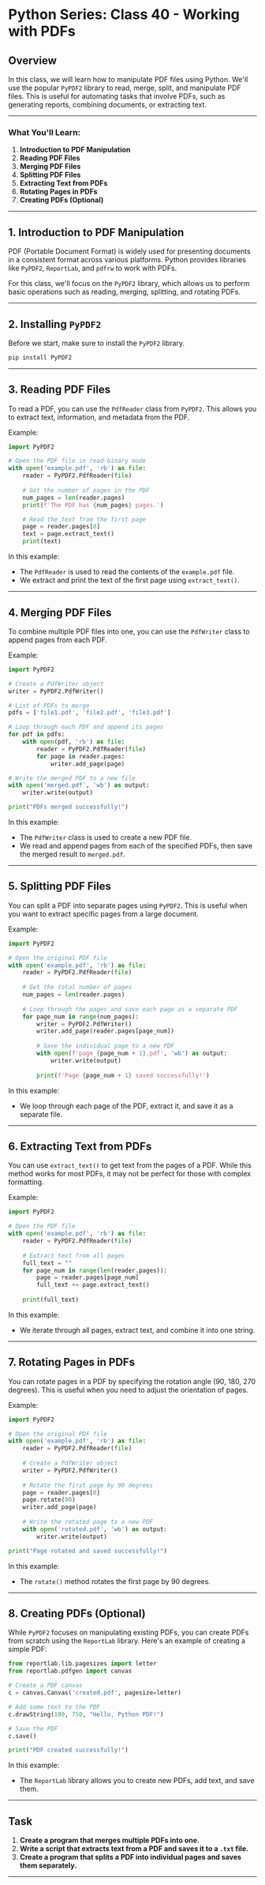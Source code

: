 # Python Series: Class 40 - Working with PDFs

## Overview

In this class, we will learn how to manipulate PDF files using Python. We'll use the popular `PyPDF2` library to read, merge, split, and manipulate PDF files. This is useful for automating tasks that involve PDFs, such as generating reports, combining documents, or extracting text.

---

### What You'll Learn:
1. **Introduction to PDF Manipulation**
2. **Reading PDF Files**
3. **Merging PDF Files**
4. **Splitting PDF Files**
5. **Extracting Text from PDFs**
6. **Rotating Pages in PDFs**
7. **Creating PDFs (Optional)**

---

## 1. Introduction to PDF Manipulation

PDF (Portable Document Format) is widely used for presenting documents in a consistent format across various platforms. Python provides libraries like `PyPDF2`, `ReportLab`, and `pdfrw` to work with PDFs.

For this class, we'll focus on the `PyPDF2` library, which allows us to perform basic operations such as reading, merging, splitting, and rotating PDFs.

---

## 2. Installing `PyPDF2`

Before we start, make sure to install the `PyPDF2` library.

```bash
pip install PyPDF2
```

---

## 3. Reading PDF Files

To read a PDF, you can use the `PdfReader` class from `PyPDF2`. This allows you to extract text, information, and metadata from the PDF.

Example: 

```python
import PyPDF2

# Open the PDF file in read-binary mode
with open('example.pdf', 'rb') as file:
    reader = PyPDF2.PdfReader(file)
    
    # Get the number of pages in the PDF
    num_pages = len(reader.pages)
    print(f'The PDF has {num_pages} pages.')

    # Read the text from the first page
    page = reader.pages[0]
    text = page.extract_text()
    print(text)
```

In this example:
- The `PdfReader` is used to read the contents of the `example.pdf` file.
- We extract and print the text of the first page using `extract_text()`.

---

## 4. Merging PDF Files

To combine multiple PDF files into one, you can use the `PdfWriter` class to append pages from each PDF.

Example:

```python
import PyPDF2

# Create a PdfWriter object
writer = PyPDF2.PdfWriter()

# List of PDFs to merge
pdfs = ['file1.pdf', 'file2.pdf', 'file3.pdf']

# Loop through each PDF and append its pages
for pdf in pdfs:
    with open(pdf, 'rb') as file:
        reader = PyPDF2.PdfReader(file)
        for page in reader.pages:
            writer.add_page(page)

# Write the merged PDF to a new file
with open('merged.pdf', 'wb') as output:
    writer.write(output)

print("PDFs merged successfully!")
```

In this example:
- The `PdfWriter` class is used to create a new PDF file.
- We read and append pages from each of the specified PDFs, then save the merged result to `merged.pdf`.

---

## 5. Splitting PDF Files

You can split a PDF into separate pages using `PyPDF2`. This is useful when you want to extract specific pages from a large document.

Example:

```python
import PyPDF2

# Open the original PDF file
with open('example.pdf', 'rb') as file:
    reader = PyPDF2.PdfReader(file)
    
    # Get the total number of pages
    num_pages = len(reader.pages)
    
    # Loop through the pages and save each page as a separate PDF
    for page_num in range(num_pages):
        writer = PyPDF2.PdfWriter()
        writer.add_page(reader.pages[page_num])
        
        # Save the individual page to a new PDF
        with open(f'page_{page_num + 1}.pdf', 'wb') as output:
            writer.write(output)
        
        print(f'Page {page_num + 1} saved successfully!')
```

In this example:
- We loop through each page of the PDF, extract it, and save it as a separate file.

---

## 6. Extracting Text from PDFs

You can use `extract_text()` to get text from the pages of a PDF. While this method works for most PDFs, it may not be perfect for those with complex formatting.

Example:

```python
import PyPDF2

# Open the PDF file
with open('example.pdf', 'rb') as file:
    reader = PyPDF2.PdfReader(file)
    
    # Extract text from all pages
    full_text = ""
    for page_num in range(len(reader.pages)):
        page = reader.pages[page_num]
        full_text += page.extract_text()
    
    print(full_text)
```

In this example:
- We iterate through all pages, extract text, and combine it into one string.

---

## 7. Rotating Pages in PDFs

You can rotate pages in a PDF by specifying the rotation angle (90, 180, 270 degrees). This is useful when you need to adjust the orientation of pages.

Example:

```python
import PyPDF2

# Open the original PDF file
with open('example.pdf', 'rb') as file:
    reader = PyPDF2.PdfReader(file)
    
    # Create a PdfWriter object
    writer = PyPDF2.PdfWriter()
    
    # Rotate the first page by 90 degrees
    page = reader.pages[0]
    page.rotate(90)
    writer.add_page(page)
    
    # Write the rotated page to a new PDF
    with open('rotated.pdf', 'wb') as output:
        writer.write(output)

print("Page rotated and saved successfully!")
```

In this example:
- The `rotate()` method rotates the first page by 90 degrees.

---

## 8. Creating PDFs (Optional)

While `PyPDF2` focuses on manipulating existing PDFs, you can create PDFs from scratch using the `ReportLab` library. Here's an example of creating a simple PDF:

```python
from reportlab.lib.pagesizes import letter
from reportlab.pdfgen import canvas

# Create a PDF canvas
c = canvas.Canvas('created.pdf', pagesize=letter)

# Add some text to the PDF
c.drawString(100, 750, "Hello, Python PDF!")

# Save the PDF
c.save()

print("PDF created successfully!")
```

In this example:
- The `ReportLab` library allows you to create new PDFs, add text, and save them.

---

## Task

1. **Create a program that merges multiple PDFs into one.**
2. **Write a script that extracts text from a PDF and saves it to a `.txt` file.**
3. **Create a program that splits a PDF into individual pages and saves them separately.**

---